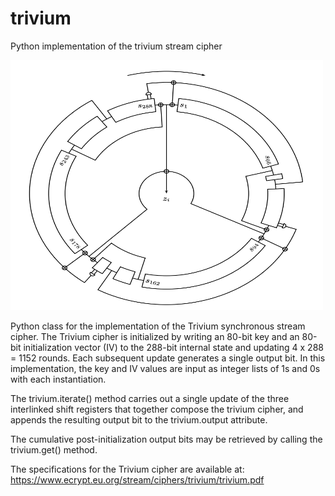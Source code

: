 # trivium
Python implementation of the trivium stream cipher

<img src="trivium_image.png" alt="example" width="500" height="400" />

Python class for the implementation of the Trivium synchronous stream
cipher. The Trivium cipher is initialized by writing an 80-bit key and
an 80-bit initialization vector (IV) to the 288-bit internal state and
updating 4 x 288 = 1152 rounds. Each subsequent update generates a
single output bit. In this implementation, the key and IV values are
input as integer lists of 1s and 0s with each instantiation.

The trivium.iterate() method carries out a single update of the three
interlinked shift registers that together compose the trivium cipher, and
appends the resulting output bit to the trivium.output attribute.

The cumulative post-initialization output bits may be retrieved by calling
the trivium.get() method.

The specifications for the Trivium cipher are available at:
https://www.ecrypt.eu.org/stream/ciphers/trivium/trivium.pdf
